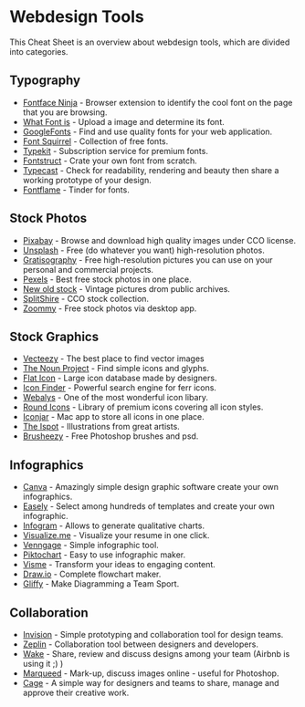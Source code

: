 # Webdesign Tools

This Cheat Sheet is an overview about webdesign tools, which are divided into categories.

## Typography

* [Fontface Ninja](http://fontface.ninja/) - Browser extension to identify the cool font on the page that you are browsing.
* [What Font is](http://www.whatfontis.com/) - Upload a image and determine its font.
* [GoogleFonts](https://fonts.google.com/) - Find and use quality fonts for your web application.
* [Font Squirrel](https://www.fontsquirrel.com/) - Collection of free fonts.
* [Typekit](https://typekit.com/) - Subscription service for premium fonts.
* [Fontstruct](http://fontstruct.com/) - Crate your own font from scratch.
* [Typecast](http://typecast.com/) - Check for readability, rendering and beauty then share a working prototype of your design.
* [Fontflame](http://fontflame.com/) - Tinder for fonts.

## Stock Photos

* [Pixabay](https://pixabay.com/) - Browse and download high quality images under CCO license.
* [Unsplash](https://unsplash.com/) - Free (do whatever you want) high-resolution photos.
* [Gratisography](http://gratisography.com/) - Free high-resolution pictures you can use on your personal and commercial projects.
* [Pexels](https://www.pexels.com/) - Best free stock photos in one place.
* [New old stock](http://nos.twnsnd.co/) - Vintage pictures drom public archives.
* [SplitShire](http://www.splitshire.com/) - CCO stock collection.
* [Zoommy](https://zoommyapp.com/) - Free stock photos via desktop app.

## Stock Graphics

* [Vecteezy](https://www.vecteezy.com/) - The best place to find vector images
* [The Noun Project](https://thenounproject.com/) - Find simple icons and glyphs.
* [Flat Icon](http://www.flaticon.com/) - Large icon database made by designers.
* [Icon Finder](https://www.iconfinder.com/) - Powerful search engine for ferr icons.
* [Webalys](http://www.webalys.com/) - One of the most wonderful icon libary.
* [Round Icons](http://roundicons.com/) -  Library of premium icons covering all icon styles.
* [Iconjar](http://geticonjar.com/) - Mac app to store all icons in one place.
* [The Ispot](https://theispot.com/) - Illustrations from great artists.
* [Brusheezy](https://www.brusheezy.com/) - Free Photoshop brushes and psd. 

## Infographics

* [Canva](https://www.canva.com) - Amazingly simple design graphic software create your own infographics.
* [Easely](https://www.easel.ly/) - Select among hundreds of templates and create your own infographic.
* [Infogram](https://infogr.am/) - Allows to generate qualitative charts.
* [Visualize.me](http://vizualize.me/) - Visualize your resume in one click.
* [Venngage](https://venngage.com/) - Simple infographic tool.
* [Piktochart](https://piktochart.com/) - Easy to use infographic maker.
* [Visme](http://www.visme.co/) - Transform your ideas to engaging content.
* [Draw.io](https://www.draw.io/) - Complete flowchart maker.
* [Gliffy](https://www.gliffy.com/) - Make Diagramming a Team Sport.

## Collaboration

* [Invision](https://www.invisionapp.com/) - Simple prototyping and collaboration tool for design teams.
* [Zeplin](https://zeplin.io/) - Collaboration tool between designers and developers.
* [Wake](https://wake.com/) - Share, review and discuss designs among your team (Airbnb is using it ;) )
* [Marqueed](https://www.marqueed.com/) - Mark-up, discuss images online - useful for Photoshop.
* [Cage](https://cageapp.com/) - A simple way for designers and teams to share, manage and approve their creative work.

